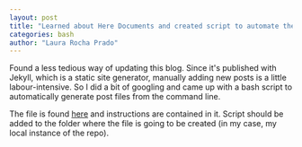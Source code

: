 ```yaml
---
layout: post
title: "Learned about Here Documents and created script to automate these posts templates"
categories: bash
author: "Laura Rocha Prado"
---
```


Found a less tedious way of updating this blog. Since it's published with Jekyll, which is a static site generator, manually adding new posts is a little labour-intensive. So I did a bit of googling and came up with a bash script to automatically generate post files from the command line.

The file is found [here](https://github.com/arbolitoloco/done/blob/master/_posts/newpost.sh) and instructions are contained in it. Script should be added to the folder where the file is going to be created (in my case, my local instance of the repo).

